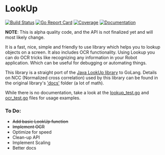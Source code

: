 # LookUp
[![Build Status](https://github.com/deluan/go-lookup/workflows/CI/badge.svg)](https://github.com/deluan/go-lookup/actions)
[![Go Report Card](https://goreportcard.com/badge/github.com/deluan/go-lookup)](https://goreportcard.com/report/github.com/deluan/go-lookup)
[![Coverage](http://gocover.io/_badge/github.com/deluan/go-lookup)](http://gocover.io/github.com/deluan/go-lookup) 
[![Documentation](https://img.shields.io/badge/godoc-reference-5272B4.svg?style=flat)](https://godoc.org/github.com/deluan/go-lookup) 


**NOTE**: This is alpha quality code, and the API is not finalized yet and will most likely change.

It is a fast, nice, simple and friendly to use library which helps you to lookup objects on a screen. It also includes 
OCR functionality. Using Lookup you can do OCR tricks like recognizing any information in your Robot application. 
Which can be useful for debugging or automating things.

This library is a straight port of the [Java LookUp library](https://github.com/iamshajeer/lookup) to GoLang.
Details on NCC (Normalized cross correlation) used by this library can be found in the original 
library's ['docs'](https://github.com/corintio/lookup/tree/master/docs) folder (a lot of math).

While there is no documentation, take a look at the [lookup_test.go](lookup_test.go) and [ocr_test.go](ocr_test.go) files
for usage examples.

### To Do:
- ~~Add basic LookUp function~~
- ~~Implement OCR~~
- Optimize for speed
- Clean-up API
- Implement Scaling
- Better docs
